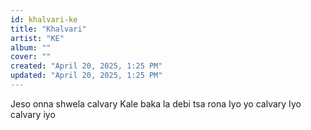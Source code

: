 ```yaml
---
id: khalvari-ke
title: "Khalvari"
artist: "KE"
album: ""
cover: ""
created: "April 20, 2025, 1:25 PM"
updated: "April 20, 2025, 1:25 PM"
---
```


Jeso onna shwela calvary
Kale baka la debi tsa rona
Iyo yo calvary
Iyo calvary iyo